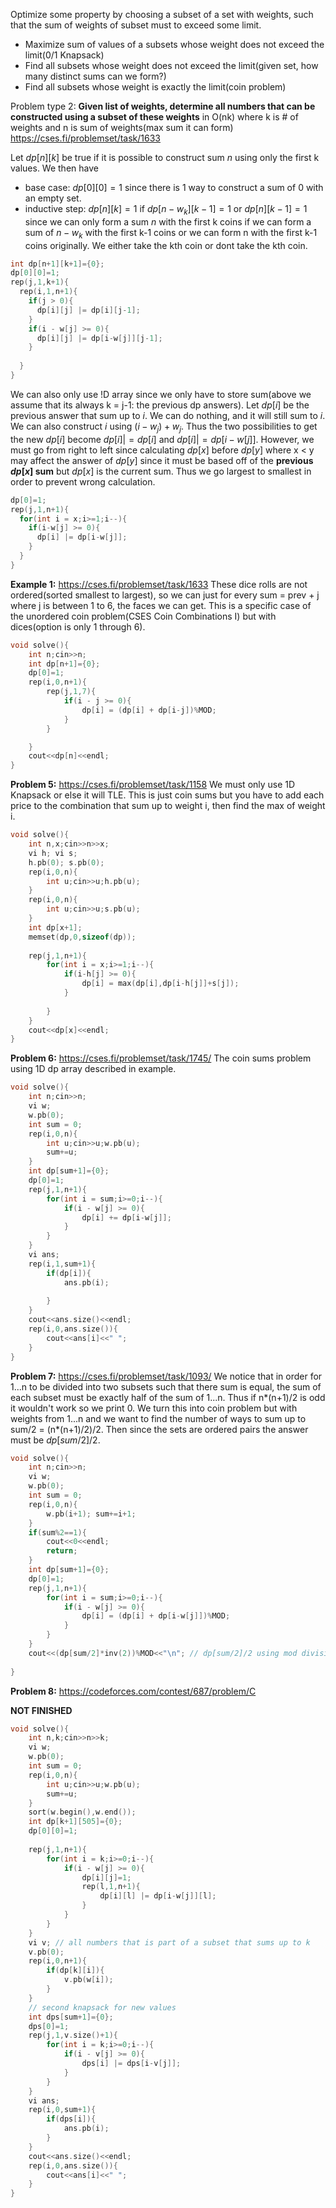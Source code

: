 Optimize some property by choosing a subset of a set with weights, such that the sum of weights of subset must to exceed some limit.
- Maximize sum of values of a subsets whose weight does not exceed the limit(0/1 Knapsack)
- Find all subsets whose weight does not exceed the limit(given set, how many distinct sums can we form?)
- Find all subsets whose weight is exactly the limit(coin problem)

Problem type 2:
**Given list of weights, determine all numbers that can be constructed using a subset of these weights** in O(nk) where k is # of weights and n is sum of weights(max sum it can form)
https://cses.fi/problemset/task/1633

Let $dp[n][k]$ be true if it is possible to construct sum $n$ using only the first k values. We then have 
- base case: $dp[0][0] = 1$ since there is 1 way to construct a sum of 0 with an empty set.
- inductive step: $dp[n][k] = 1$ if $dp[n-w_k][k-1] = 1$ or $dp[n][k-1] = 1$ since we can only form a sum $n$ with the first k coins if we can form a sum of $n-w_k$ with the first k-1 coins or we can form n with the first k-1 coins originally. We either take the kth coin or dont take the kth coin.

```cpp
int dp[n+1][k+1]={0};
dp[0][0]=1;
rep(j,1,k+1){
  rep(i,1,n+1){
    if(j > 0){
      dp[i][j] |= dp[i][j-1];
    }
    if(i - w[j] >= 0){
      dp[i][j] |= dp[i-w[j]][j-1];
    }
    
  }
}
``` 

We can also only use !D array since we only have to store sum(above we assume that its always k = j-1: the previous dp answers). Let $dp[i]$ be the previous answer that sum up to $i$. We can do nothing, and it will still sum to $i$. We can also construct $i$ using $(i - w_j) + w_j$. Thus the two possibilities to get the new $dp[i]$ become $dp[i] |= dp[i]$ and $dp[i] |=  dp[i-w[j]]$. However, we must go from right to left since calculating $dp[x]$ before $dp[y]$ where x < y may affect the answer of $dp[y]$ since it must be based off of the **previous $dp[x]$ sum** but $dp[x]$ is the current sum. Thus we go largest to smallest in order to prevent wrong calculation.

```cpp
dp[0]=1;
rep(j,1,n+1){
  for(int i = x;i>=1;i--){
    if(i-w[j] >= 0){
      dp[i] |= dp[i-w[j]];
    }       
  }
}
```

**Example 1:** https://cses.fi/problemset/task/1633
These dice rolls are not ordered(sorted smallest to largest), so we can just for every sum = prev + j where j is between 1 to 6, the faces we can get. This is a specific case of the unordered coin problem(CSES Coin Combinations I) but with dices(option is only 1 through 6).
```cpp
void solve(){
    int n;cin>>n;
    int dp[n+1]={0};
    dp[0]=1;
    rep(i,0,n+1){
        rep(j,1,7){
            if(i - j >= 0){
                dp[i] = (dp[i] + dp[i-j])%MOD;
            }
        }

    }
    cout<<dp[n]<<endl;
}
```



**Problem 5:** https://cses.fi/problemset/task/1158
We must only use 1D Knapsack or else it will TLE. This is just coin sums but you have to add each price to the combination that sum up to weight i, then find the max of weight i.


```cpp
void solve(){
    int n,x;cin>>n>>x;
    vi h; vi s;
    h.pb(0); s.pb(0);
    rep(i,0,n){
        int u;cin>>u;h.pb(u);
    }
    rep(i,0,n){
        int u;cin>>u;s.pb(u);
    }
    int dp[x+1];
    memset(dp,0,sizeof(dp));
    
    rep(j,1,n+1){
        for(int i = x;i>=1;i--){
            if(i-h[j] >= 0){
                dp[i] = max(dp[i],dp[i-h[j]]+s[j]);
            }
            
        }
    }
    cout<<dp[x]<<endl;
}
```

**Problem 6:** https://cses.fi/problemset/task/1745/
The coin sums problem using 1D dp array described in example.
```cpp
void solve(){
    int n;cin>>n;
    vi w; 
    w.pb(0); 
    int sum = 0;
    rep(i,0,n){
        int u;cin>>u;w.pb(u);
        sum+=u;
    }
    int dp[sum+1]={0};
    dp[0]=1;
    rep(j,1,n+1){
        for(int i = sum;i>=0;i--){
            if(i - w[j] >= 0){
                dp[i] += dp[i-w[j]];
            }
        }
    }
    vi ans;
    rep(i,1,sum+1){
        if(dp[i]){
            ans.pb(i);
           
        }
    }
    cout<<ans.size()<<endl;
    rep(i,0,ans.size()){
        cout<<ans[i]<<" ";
    }
}
```

**Problem 7:** https://cses.fi/problemset/task/1093/
We notice that in order for 1...n to be divided into two subsets such that there sum is equal, the sum of each subset must be exactly half of the sum of 1...n. Thus if n*(n+1)/2 is odd it wouldn't work so we print 0. 
We turn this into coin problem but with weights from 1...n and we want to find the number of ways to sum up to sum/2 = (n*(n+1)/2)/2. Then since the sets are ordered pairs the answer must be $dp[sum/2] / 2$.

```cpp
void solve(){
    int n;cin>>n;
    vi w; 
    w.pb(0); 
    int sum = 0;
    rep(i,0,n){
        w.pb(i+1); sum+=i+1;
    }
    if(sum%2==1){
        cout<<0<<endl;
        return;
    }
    int dp[sum+1]={0};
    dp[0]=1;
    rep(j,1,n+1){
        for(int i = sum;i>=0;i--){
            if(i - w[j] >= 0){
                dp[i] = (dp[i] + dp[i-w[j]])%MOD;
            }
        }
    }
    cout<<(dp[sum/2]*inv(2))%MOD<<"\n"; // dp[sum/2]/2 using mod division with inverse
    
}
```

**Problem 8:** https://codeforces.com/contest/687/problem/C

**NOT FINISHED**
```cpp
void solve(){
    int n,k;cin>>n>>k;
    vi w; 
    w.pb(0); 
    int sum = 0;
    rep(i,0,n){
        int u;cin>>u;w.pb(u);
        sum+=u;
    }
    sort(w.begin(),w.end());
    int dp[k+1][505]={0};
    dp[0][0]=1;
    
    rep(j,1,n+1){
        for(int i = k;i>=0;i--){
            if(i - w[j] >= 0){
                dp[i][j]=1;
                rep(l,1,n+1){
                    dp[i][l] |= dp[i-w[j]][l];
                }
            }
        }
    }
    vi v; // all numbers that is part of a subset that sums up to k
    v.pb(0);
    rep(i,0,n+1){
        if(dp[k][i]){
            v.pb(w[i]);
        }
    }
    // second knapsack for new values
    int dps[sum+1]={0};
    dps[0]=1;
    rep(j,1,v.size()+1){
        for(int i = k;i>=0;i--){
            if(i - v[j] >= 0){
                dps[i] |= dps[i-v[j]];
            }
        }
    }
    vi ans;
    rep(i,0,sum+1){
        if(dps[i]){
            ans.pb(i);
        }
    }
    cout<<ans.size()<<endl;
    rep(i,0,ans.size()){
        cout<<ans[i]<<" ";
    }
}
 
```
